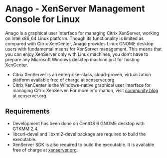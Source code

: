 # Anago - XenServer Management Console for Linux

Anago is a graphical user interface for managing Citrix XenServer, working on Intel x86\_64 Linux platform.
Though its functionality is limited as compared with Citrix XenCenter, Anago provides Linux GNOME desktop users with fundamental means for XenServer management.
This means that you can enjoy XenServer only with Linux machines; you don't have to prepare any Microsoft Windows desktop machine just for hosting XenCenter.

* Citrix XenServer is an enterprise-class, cloud-proven, virtualization platform available free of charge at [xenserver.org](https://xenserver.org/).
* Citrix XenCenter is the Windows-native graphical user interface for managing Citrix XenServer. For more information, visit [community blog](https://xenserver.org/partners/developing-products-for-xenserver/21-xencenter-development/88-xc-dev-home.html) at xenserver.org.

## Requirements

* Development has been done on CentOS 6 GNOME desktop with GTKMM 2.4.
* libcurl-devel and libxml2-devel package are required to build the executable.
* XenServer SDK is also required to build the executable. It is available free of charge at [xenserver.org](https://xenserver.org/).
